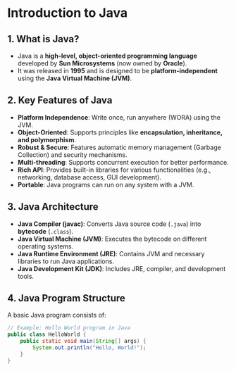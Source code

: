 # Introduction to Java

## 1. What is Java?
- Java is a **high-level, object-oriented programming language** developed by **Sun Microsystems** (now owned by **Oracle**).
- It was released in **1995** and is designed to be **platform-independent** using the **Java Virtual Machine (JVM)**.

## 2. Key Features of Java
- **Platform Independence**: Write once, run anywhere (WORA) using the JVM.
- **Object-Oriented**: Supports principles like **encapsulation, inheritance, and polymorphism**.
- **Robust & Secure**: Features automatic memory management (Garbage Collection) and security mechanisms.
- **Multi-threading**: Supports concurrent execution for better performance.
- **Rich API**: Provides built-in libraries for various functionalities (e.g., networking, database access, GUI development).
- **Portable**: Java programs can run on any system with a JVM.

## 3. Java Architecture
- **Java Compiler (javac)**: Converts Java source code (`.java`) into **bytecode** (`.class`).
- **Java Virtual Machine (JVM)**: Executes the bytecode on different operating systems.
- **Java Runtime Environment (JRE)**: Contains JVM and necessary libraries to run Java applications.
- **Java Development Kit (JDK)**: Includes JRE, compiler, and development tools.

## 4. Java Program Structure
A basic Java program consists of:
```java
// Example: Hello World program in Java
public class HelloWorld {
    public static void main(String[] args) {
        System.out.println("Hello, World!");
    }
}
